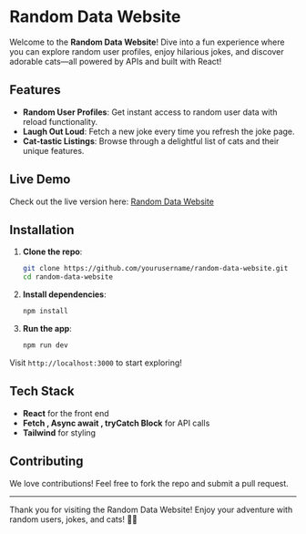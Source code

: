 # Random Data Website

Welcome to the **Random Data Website**! Dive into a fun experience where you can explore random user profiles, enjoy hilarious jokes, and discover adorable cats—all powered by APIs and built with React!

## Features

- **Random User Profiles**: Get instant access to random user data with reload functionality.
- **Laugh Out Loud**: Fetch a new joke every time you refresh the joke page.
- **Cat-tastic Listings**: Browse through a delightful list of cats and their unique features.

## Live Demo

Check out the live version here: [Random Data Website](https://random-data-website.netlify.app/)

## Installation

1. **Clone the repo**:
   ```bash
   git clone https://github.com/yourusername/random-data-website.git
   cd random-data-website
   ```

2. **Install dependencies**:
   ```bash
   npm install
   ```

3. **Run the app**:
   ```bash
   npm run dev
   ```

Visit `http://localhost:3000` to start exploring!

## Tech Stack

- **React** for the front end
- **Fetch , Async await , tryCatch Block** for API calls
- **Tailwind** for styling

## Contributing

We love contributions! Feel free to fork the repo and submit a pull request.


---

Thank you for visiting the Random Data Website! Enjoy your adventure with random users, jokes, and cats! 🐾😂
